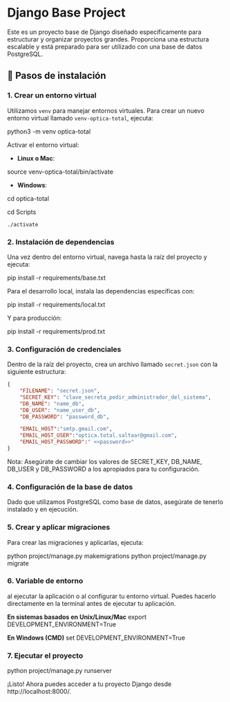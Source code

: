 # Django Base Project

Este es un proyecto base de Django diseñado específicamente para estructurar y organizar proyectos grandes. Proporciona una estructura escalable y está preparado para ser utilizado con una base de datos PostgreSQL.

## 🚀 Pasos de instalación

### 1. Crear un entorno virtual

Utilizamos `venv` para manejar entornos virtuales. Para crear un nuevo entorno virtual llamado `venv-optica-total`, ejecuta:

python3 -m venv optica-total


Activar el entorno virtual:

- **Linux o Mac**:

source venv-optica-total/bin/activate

- **Windows**:

cd optica-total

cd Scripts

```./activate```


### 2. Instalación de dependencias

Una vez dentro del entorno virtual, navega hasta la raíz del proyecto y ejecuta:

pip install -r requirements/base.txt

Para el desarrollo local, instala las dependencias específicas con:

pip install -r requirements/local.txt

Y para producción:

pip install -r requirements/prod.txt

### 3. Configuración de credenciales

Dentro de la raíz del proyecto, crea un archivo llamado `secret.json` con la siguiente estructura:

```json
{
    "FILENAME": "secret.json",
    "SECRET_KEY": "clave_secreta_pedir_administrador_del_sistema",
    "DB_NAME": "name_db",
    "DB_USER": "name_user_db",
    "DB_PASSWORD": "password_db",

    "EMAIL_HOST":"smtp.gmail.com",
    "EMAIL_HOST_USER":"optica.total.saltaar@gmail.com",
    "EMAIL_HOST_PASSWORD":" <<password>>"
}
```
Nota: Asegúrate de cambiar los valores de SECRET_KEY, DB_NAME, DB_USER y DB_PASSWORD a los apropiados para tu configuración.

### 4. Configuración de la base de datos

Dado que utilizamos PostgreSQL como base de datos, asegúrate de tenerlo instalado y en ejecución.

### 5. Crear y aplicar migraciones

Para crear las migraciones y aplicarlas, ejecuta:

python project/manage.py makemigrations
python project/manage.py migrate

### 6. Variable de entorno
al ejecutar la aplicación o al configurar tu entorno virtual. Puedes hacerlo directamente en la terminal antes de ejecutar tu aplicación.

**En sistemas basados en Unix/Linux/Mac**
export DEVELOPMENT_ENVIRONMENT=True

**En Windows (CMD)**
set DEVELOPMENT_ENVIRONMENT=True


### 7. Ejecutar el proyecto

python project/manage.py runserver

¡Listo! Ahora puedes acceder a tu proyecto Django desde http://localhost:8000/.